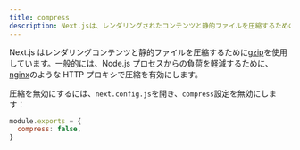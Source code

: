```yaml
---
title: compress
description: Next.jsは、レンダリングされたコンテンツと静的ファイルを圧縮するためのgzip圧縮を提供していますが、これはサーバーターゲットでのみ機能します。詳細についてはこちらをご覧ください。
---
```


Next.js はレンダリングコンテンツと静的ファイルを圧縮するために[gzip](https://tools.ietf.org/html/rfc6713#section-3)を使用しています。一般的には、Node.js プロセスからの負荷を軽減するために、[nginx](https://www.nginx.com/)のような HTTP プロキシで圧縮を有効にします。

圧縮を無効にするには、`next.config.js`を開き、`compress`設定を無効にします：

```js title="next.config.js"
module.exports = {
  compress: false,
}
```
